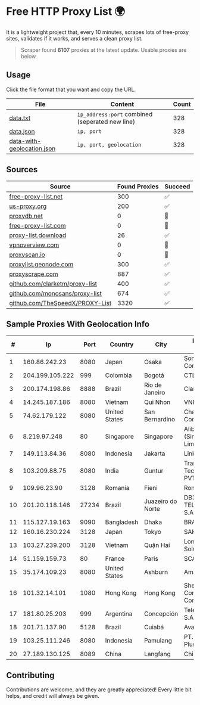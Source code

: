 
# Free HTTP Proxy List 🌍

It is a lightweight project that, every 10 minutes, scrapes lots of free-proxy sites, validates if it works, and serves a clean proxy list.


> Scraper found **6107** proxies at the latest update. Usable proxies are below.

## Usage

Click the file format that you want and copy the URL.


|File|Content|Count|
|----|-------|-----|
|[data.txt](https://raw.githubusercontent.com/themiralay/Proxy-List-World/master/data.txt)|`ip_address:port` combined (seperated new line)|328|
|[data.json](https://raw.githubusercontent.com/themiralay/Proxy-List-World/master/data.json)|`ip, port`|328|
|[data-with-geolocation.json](https://raw.githubusercontent.com/themiralay/Proxy-List-World/master/data-with-geolocation.json)|`ip, port, geolocation`|328|

## Sources

|Source|Found Proxies|Succeed|
|------|-------------|-------|
|[free-proxy-list.net](https://free-proxy-list.net)|300|✅|
|[us-proxy.org](https://www.us-proxy.org)|200|✅|
|[proxydb.net](http://proxydb.net)|0|🚫|
|[free-proxy-list.com](https://free-proxy-list.com/?page=&port=&type%5B%5D=http&type%5B%5D=https&up_time=0&search=Search)|0|🚫|
|[proxy-list.download](https://www.proxy-list.download/HTTP)|26|✅|
|[vpnoverview.com](https://vpnoverview.com/privacy/anonymous-browsing/free-proxy-servers)|0|🚫|
|[proxyscan.io](https://www.proxyscan.io)|0|🚫|
|[proxylist.geonode.com](https://proxylist.geonode.com/api/proxy-list?limit=300&page=1&sort_by=lastChecked&sort_type=desc&protocols=http,https)|300|✅|
|[proxyscrape.com](https://api.proxyscrape.com/v2/?request=displayproxies&protocol=http&timeout=10000&country=all&ssl=all&anonymity=all)|887|✅|
|[github.com/clarketm/proxy-list](https://raw.githubusercontent.com/clarketm/proxy-list/master/proxy-list-raw.txt)|400|✅|
|[github.com/monosans/proxy-list](https://raw.githubusercontent.com/monosans/proxy-list/main/proxies/http.txt)|674|✅|
|[github.com/TheSpeedX/PROXY-List](https://raw.githubusercontent.com/TheSpeedX/PROXY-List/master/http.txt)|3320|✅|


## Sample Proxies With Geolocation Info

|#|Ip|Port|Country|City|Internet Service Provider|
|-|--|----|-------|----|-------------------------|
|1|160.86.242.23|8080|Japan|Osaka|Sony Network Communications Inc|
|2|204.199.105.222|999|Colombia|Bogotá|CTL Colombia|
|3|200.174.198.86|8888|Brazil|Rio de Janeiro|Claro S.A|
|4|14.245.187.186|8080|Vietnam|Qui Nhon|VNPT|
|5|74.62.179.122|8080|United States|San Bernardino|Charter Communications Inc|
|6|8.219.97.248|80|Singapore|Singapore|Alibaba Cloud (Singapore) Private Limited|
|7|149.113.84.36|8080|Indonesia|Jakarta|Linknet-Fastnet ASN|
|8|103.209.88.75|8080|India|Guntur|TransMedia Technologies (AP) PVT LTD|
|9|109.96.23.90|3128|Romania|Fieni|Romtelecom|
|10|201.20.118.146|27234|Brazil|Juazeiro do Norte|DB3 SERVICOS DE TELECOMUNICACOES S.A|
|11|115.127.19.163|9090|Bangladesh|Dhaka|BRACNet Limited|
|12|160.16.230.224|3128|Japan|Tokyo|SAKURA Internet Inc.|
|13|103.27.239.200|3128|Vietnam|Quận Hai|Long Van System Solution|
|14|51.159.159.73|80|France|Paris|SCALEWAY|
|15|35.174.109.23|8080|United States|Ashburn|Amazon.com, Inc.|
|16|101.32.14.101|1080|Hong Kong|Hong Kong|Shenzhen Tencent Computer Systems Company Limited|
|17|181.80.25.203|999|Argentina|Concepción|Telecom Argentina S.A.|
|18|201.71.137.90|5128|Brazil|Cuiabá|Avato Tecnologia S.A|
|19|103.25.111.246|8080|Indonesia|Pamulang|PT. Indonesia Comnet Plus|
|20|27.189.130.125|8089|China|Langfang|Chinanet|



## Contributing

Contributions are welcome, and they are greatly appreciated! Every
little bit helps, and credit will always be given.

